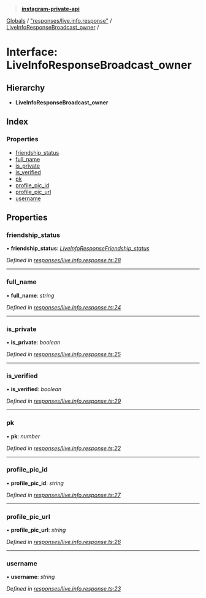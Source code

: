 > **[instagram-private-api](../README.md)**

[Globals](../README.md) / ["responses/live.info.response"](../modules/_responses_live_info_response_.md) / [LiveInfoResponseBroadcast_owner](_responses_live_info_response_.liveinforesponsebroadcast_owner.md) /

# Interface: LiveInfoResponseBroadcast_owner

## Hierarchy

* **LiveInfoResponseBroadcast_owner**

## Index

### Properties

* [friendship_status](_responses_live_info_response_.liveinforesponsebroadcast_owner.md#friendship_status)
* [full_name](_responses_live_info_response_.liveinforesponsebroadcast_owner.md#full_name)
* [is_private](_responses_live_info_response_.liveinforesponsebroadcast_owner.md#is_private)
* [is_verified](_responses_live_info_response_.liveinforesponsebroadcast_owner.md#is_verified)
* [pk](_responses_live_info_response_.liveinforesponsebroadcast_owner.md#pk)
* [profile_pic_id](_responses_live_info_response_.liveinforesponsebroadcast_owner.md#profile_pic_id)
* [profile_pic_url](_responses_live_info_response_.liveinforesponsebroadcast_owner.md#profile_pic_url)
* [username](_responses_live_info_response_.liveinforesponsebroadcast_owner.md#username)

## Properties

###  friendship_status

• **friendship_status**: *[LiveInfoResponseFriendship_status](_responses_live_info_response_.liveinforesponsefriendship_status.md)*

*Defined in [responses/live.info.response.ts:28](https://github.com/dilame/instagram-private-api/blob/e9c516c/src/responses/live.info.response.ts#L28)*

___

###  full_name

• **full_name**: *string*

*Defined in [responses/live.info.response.ts:24](https://github.com/dilame/instagram-private-api/blob/e9c516c/src/responses/live.info.response.ts#L24)*

___

###  is_private

• **is_private**: *boolean*

*Defined in [responses/live.info.response.ts:25](https://github.com/dilame/instagram-private-api/blob/e9c516c/src/responses/live.info.response.ts#L25)*

___

###  is_verified

• **is_verified**: *boolean*

*Defined in [responses/live.info.response.ts:29](https://github.com/dilame/instagram-private-api/blob/e9c516c/src/responses/live.info.response.ts#L29)*

___

###  pk

• **pk**: *number*

*Defined in [responses/live.info.response.ts:22](https://github.com/dilame/instagram-private-api/blob/e9c516c/src/responses/live.info.response.ts#L22)*

___

###  profile_pic_id

• **profile_pic_id**: *string*

*Defined in [responses/live.info.response.ts:27](https://github.com/dilame/instagram-private-api/blob/e9c516c/src/responses/live.info.response.ts#L27)*

___

###  profile_pic_url

• **profile_pic_url**: *string*

*Defined in [responses/live.info.response.ts:26](https://github.com/dilame/instagram-private-api/blob/e9c516c/src/responses/live.info.response.ts#L26)*

___

###  username

• **username**: *string*

*Defined in [responses/live.info.response.ts:23](https://github.com/dilame/instagram-private-api/blob/e9c516c/src/responses/live.info.response.ts#L23)*